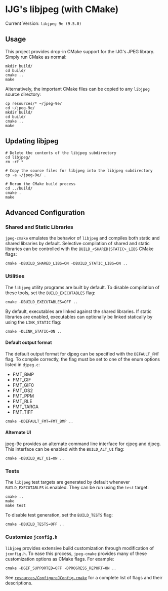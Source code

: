 # IJG's libjpeg (with CMake)
Current Version: `libjpeg 9e (9.5.0)`

## Usage
This project provides drop-in CMake support for the IJG's JPEG library.
Simply run CMake as normal:

```Shell
mkdir build/
cd build/
cmake ..
make
```

Alternatively, the important CMake files can be copied to any `libjpeg`
source directory:
```Shell
cp resources/* ~/jpeg-9e/
cd ~/jpeg-9e/
mkdir build/
cd build/
cmake ..
make
```

## Updating libjpeg
```Shell
# Delete the contents of the libjpeg subdirectory
cd libjpeg/
rm -rf *

# Copy the source files for libjpeg into the libjpeg subdirectory
cp -a ~/jpeg-9e/ .

# Rerun the CMake build process
cd ../build/
cmake .
make
```

## Advanced Configuration
### Shared and Static Libraries
`jpeg-cmake` emulates the behavior of `libjpeg` and compiles both static and
shared libraries by default. Selective compilation of shared and static
libraries can be controlled with the `BUILD_<SHARED|STATIC>_LIBS` CMake flags:

```Shell
cmake -DBUILD_SHARED_LIBS=ON -DBUILD_STATIC_LIBS=ON ..
```

### Utilities
The `libjpeg` utility programs are built by default. To disable compilation of
these tools, set the `BUILD_EXECUTABLES` flag:
```Shell
cmake -DBUILD_EXECUTABLES=OFF ..
```

By default, executables are linked against the shared libraries. If
static libraries are enabled, executables can optionally be linked statically
by using the `LINK_STATIC` flag:
```Shell
cmake -DLINK_STATIC=ON ..
```

#### Default output format
The default output format for djpeg can be specified with the `DEFAULT_FMT`
flag. To compile correctly, the flag must be set to one of the enum options
listed in `djpeg.c`:
* FMT_BMP
*	FMT_GIF
*	FMT_GIF0
*	FMT_OS2
*	FMT_PPM
*	FMT_RLE
*	FMT_TARGA
*	FMT_TIFF

```Shell
cmake -DDEFAULT_FMT=FMT_BMP ..
```

#### Alternate UI
jpeg-9e provides an alternate command line interface for cjpeg and djpeg. This
interface can be enabled with the `BUILD_ALT_UI` flag:
```Shell
cmake -DBUILD_ALT_UI=ON ..
```

### Tests
The `libjpeg` test targets are generated by default whenever
`BUILD_EXECUTABLES` is enabled. They can be run using the `test` target:
```Shell
cmake ..
make
make test
```

To disable test generation, set the `BUILD_TESTS` flag:
```Shell
cmake -DBUILD_TESTS=OFF ..
```

### Customize `jconfig.h`
`libjpeg` provides extensive build customization through modification of `jconfig.h`.
To ease this process, `jpeg-cmake` provides many of these customization options
as CMake flags. For example:

```Shell
cmake -DGIF_SUPPORTED=OFF -DPROGRESS_REPORT=ON ..
```

See [`resources/ConfigureJConfig.cmake`](resources/ConfigureJConfig.cmake) for
a complete list of flags and their descriptions.
